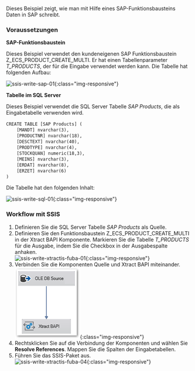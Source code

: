 Dieses Beispiel zeigt, wie man mit Hilfe eines SAP-Funktionsbausteins Daten in SAP schreibt. 


### Voraussetzungen

**SAP-Funktionsbaustein**

Dieses Beispiel verwendet den kundeneigenen SAP Funktionsbaustein Z_ECS_PRODUCT_CREATE_MULTI. 
Er hat einen Tabellenparameter *T_PRODUCTS*, der für die Eingabe verwendet werden kann. Die Tabelle hat folgenden Aufbau:

![ssis-write-sap-01](/img/content/ssis-write-sap-01.png){:class="img-responsive"}

**Tabelle im SQL Server** 

Dieses Beispiel verwendet die SQL Server Tabelle *SAP Products*, die als Eingabetabelle verwenden wird. 

```
CREATE TABLE [SAP Products] (
    [MANDT] nvarchar(3),
    [PRODUCTNR] nvarchar(18),
    [DESCTEXT] nvarchar(40),
    [PRODTYPE] nvarchar(4),
    [STOCKQUAN] numeric(18,3),
    [MEINS] nvarchar(3),
    [ERDAT] nvarchar(8),
    [ERZET] nvarchar(6)
)
```

Die Tabelle hat den folgenden Inhalt:

![ssis-write-sql-01](/img/content/ssis-write-sql-01.png){:class="img-responsive"}

### Workflow mit SSIS

1. Definieren Sie die SQL Server Tabelle *SAP Products* als Quelle. 
2. Definieren Sie den Funktionsbaustein Z_ECS_PRODUCT_CREATE_MULTI in der Xtract BAPI Komponente. 
Markieren Sie die Tabelle *T_PRODUCTS* für die Ausgabe, indem Sie die Checkbox in der Ausgabespalte anhaken.<br>
![ssis-write-xtractis-fuba-01](/img/content/ssis-write-xtractis-fuba-01.png){:class="img-responsive"}
3. Verbinden Sie die Komponenten Quelle und Xtract BAPI miteinander. <br>
![ssis-write-xtractis-fuba-02](/img/content/ssis-write-xtractis-fuba-02.png){:class="img-responsive"}
4. Rechtsklicken Sie auf die Verbindung der Komponenten und wählen Sie **Resolve References**. Mappen Sie die Spalten der Eingabetabellen. <br>
5. Führen Sie das SSIS-Paket aus. <br>
![ssis-write-xtractis-fuba-04](/img/content/ssis-write-xtractis-fuba-04.png){:class="img-responsive"}
